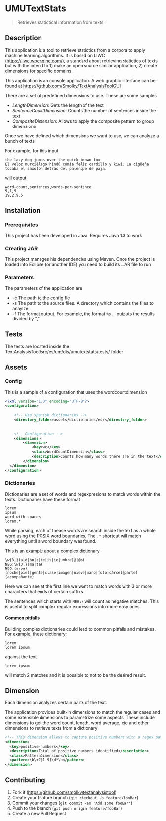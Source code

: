 # UMUTextStats
> Retrieves statictical information from texts

## Description
This application is a tool to retrieve statictics from a corpora to apply machine learning algorithms. It is based on LIWC (https://liwc.wpengine.com/), a standard about retrieving statictics of texts but with the intend to 1) make an open source similar application, 2) create dimensions for specific domains.

This application is an console application. A web graphic interface can be found at https://github.com/Smolky/TextAnalysisToolGUI

There are a set of predefined dimensions to use. These are some samples

- *LengthDimension*: Gets the length of the text
- *SentenceCountDimension*: Counts the number of sentences inside the text
- *CompositeDimension*: Allows to apply the composite pattern to group dimensions

Once we have defined which dimensions we want to use, we can analyze a bunch of texts

For example, for this input
```
the lazy dog jumps over the quick brown fox
El veloz murciélago hindú comía feliz cardillo y kiwi. La cigüeña tocaba el saxofón detrás del palenque de paja.
```

will output
```
word-count,sentences,words-per-sentence
9,1,9
19,2,9.5
```

## Installation
### Prerequisites
This project has been developed in Java. Requires Java 1.8 to work

### Creating JAR
This project manages his dependencies using Maven. Once the project is loaded into Eclipse (or another IDE) you need to build its .JAR file to run

### Parameters
The parameters of the application are

- -c The path to the config fle
- -s The path to the source files. A directory which contains the files to anaylze
- -f The format output. For example, the format `%s, ` outputs the results divided by ","

## Tests
The tests are located inside the TextAnalysisTool/src/es/um/dis/umutextstats/tests/ folder

## Assets
### Config
This is a sample of a configuration that uses the wordcountdimension

```xml
<?xml version="1.0" encoding="UTF-8"?>
<configuration>
    
    <!-- Use spanish dictionaries -->
    <directory_folder>assets/dictionaries/es/</directory_folder>
    
    
    <!-- Configuration -->
    <dimensions>
        <dimension>
            <key>wc</key>
            <class>WordCountDimension</class>
            <description>Counts how many words there are in the text</description>
        </dimension>
  </dimension>
</configuration>
```

### Dictionaries
Dictionaries are a set of words and regexpresions to match words within the texts. Dictionaries have these format

```
lorem
ipsum
word with spaces
lorem.*
```

While parsing, each of thease words are search inside the text as a whole word using the POSIX word boundaries. The `.*` shortcut will match everything until a word boundary was found.

This is an example about a complex dictionary
```
\w{3,}(a|d|ón|z|te|is|ie|umbre|@|@s)
NEG:\w{3,}(ma|ta)
NEG:(arpa)
(noche|piel|gente|clase|imagen|nieve|mano|foto|cárcel|parte)
(acompañante)
```

Here we can see at the first line we want to match words with 3 or more characters that ends of certain suffixs. 

The sentences which starts with `NEG:\` will count as negative matches. This is useful to split complex regular expressions into more easy ones.

#### Common pitfalls ####
Building complex dictionaries could lead to common pitfalls and mistakes. For example, these dictionary:
```
lorem
lorem ipsum
```

against the text

```
lorem ipsum
```

will match 2 matches and it is possible to not to be the desired result.


## Dimension
Each dimension analyzes certain parts of the text. 

The application provides built-in dimensions to match the regular cases and some extensible dimensions to parametrize some aspects. These include dimensions to get the word count, length, word average, etc and other dimensions to retrieve texts from a dictionary

```xml
<!-- This dimension allows to capture positive numbers with a regex pattern -->
<dimension>
  <key>positive-numbers</key>
  <description>Total of positive numbers identified</description>
  <class>PatternDimension</class>
  <pattern>\b\+?[1-9]\d*\b</pattern>
</dimension>
```

## Contributing
1. Fork it (<https://github.com/smolky/textanalysistool>)
2. Create your feature branch (`git checkout -b feature/fooBar`)
3. Commit your changes (`git commit -am 'Add some fooBar'`)
4. Push to the branch (`git push origin feature/fooBar`)
5. Create a new Pull Request
